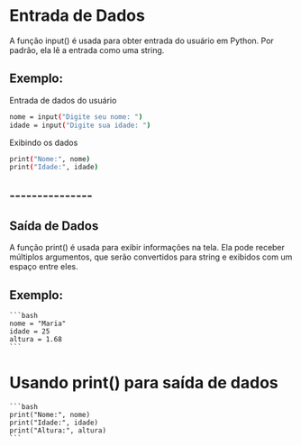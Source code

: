 # Entrada de Dados
A função input() é usada para obter entrada do usuário em Python. Por padrão, ela lê a entrada como uma string.

## Exemplo:
Entrada de dados do usuário
```bash
nome = input("Digite seu nome: ")
idade = input("Digite sua idade: ")
```

Exibindo os dados
```bash
print("Nome:", nome)
print("Idade:", idade)
```

## ---------------

## Saída de Dados
A função print() é usada para exibir informações na tela. Ela pode receber múltiplos argumentos, que serão convertidos para string e exibidos com um espaço entre eles.

## Exemplo:
    ```bash
    nome = "Maria"
    idade = 25
    altura = 1.68
    ```

# Usando print() para saída de dados
    ```bash
    print("Nome:", nome)
    print("Idade:", idade)
    print("Altura:", altura)
    ```